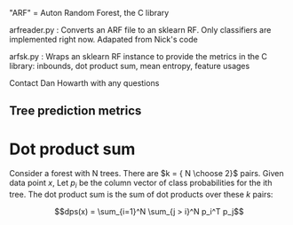 "ARF" = Auton Random Forest, the C library

arfreader.py : Converts an ARF file to an sklearn RF. Only classifiers are implemented right now. Adapated from Nick's code

arfsk.py : Wraps an sklearn RF instance to provide the metrics in the C library: inbounds, dot product sum, mean entropy, feature usages

Contact Dan Howarth with any questions


## Tree prediction metrics

# Dot product sum

Consider a forest with N trees. There are $k = { N \choose 2}$ pairs. Given data point $x$, Let $p_i$ be the column vector of class probabilities for the ith tree. The dot product sum is 
the sum of dot products over these $k$ pairs:

$$dps(x) = \sum_{i=1}^N \sum_{j > i}^N p_i^T p_j$$
